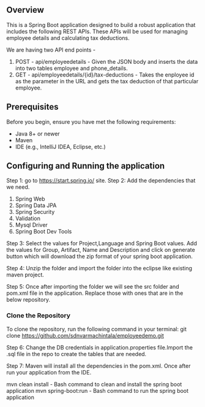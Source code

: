## Overview
This is a Spring Boot application designed to build a robust application that includes the following REST APIs. 
These APIs will be used for managing employee details and calculating tax deductions. 

We are having two API end points -

1. POST - api/employeedetails - Given the JSON body and inserts the data into two tables employee and phone_details.
2. GET - api/employeedetails/{id}/tax-deductions - Takes the enployee id as the parameter in the URL and gets the tax deduction of that particular employee.

## Prerequisites
Before you begin, ensure you have met the following requirements:
- Java 8+ or newer
- Maven
- IDE (e.g., IntelliJ IDEA, Eclipse, etc.) 

## Configuring and Running the application

Step 1:
 go to https://start.spring.io/ site.
 Step 2:
 Add the dependencies that we need.
 1. Spring Web
 2. Spring Data JPA
 3. Spring Security
 4. Validation
 5. Mysql Driver
 6. Spring Boot Dev Tools

Step 3:
Select the values for Project,Language and Spring Boot values. Add the values for Group, Artifact, Name and Description and click on generate button which will download the zip format of your spring boot application.

Step 4:
Unzip the folder and import the folder into the eclipse like existing maven project.

Step 5:
Once after importing the folder we will see the src folder and pom.xml file in the application. Replace those with ones that are in the below repository. 

### Clone the Repository
To clone the repository, run the following command in your terminal:
git clone https://github.com/sdnvarmachintala/employeedemo.git

Step 6:
Change the DB credentials in application.properties file.Import the .sql file in the repo to create the tables that are needed.

Step 7:
Maven will install all the dependencies in the pom.xml. Once after run your application from the IDE.
 
mvn clean install - Bash command to clean and install the spring boot application
mvn spring-boot:run - Bash command to run the spring boot application

